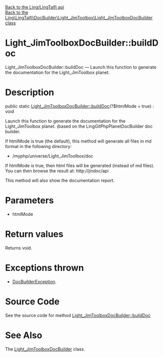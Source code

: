 [Back to the Ling/LingTalfi api](https://github.com/lingtalfi/LingTalfi/blob/master/doc/api/Ling/LingTalfi.md)<br>
[Back to the Ling\LingTalfi\DocBuilder\Light_JimToolbox\Light_JimToolboxDocBuilder class](https://github.com/lingtalfi/LingTalfi/blob/master/doc/api/Ling/LingTalfi/DocBuilder/Light_JimToolbox/Light_JimToolboxDocBuilder.md)


Light_JimToolboxDocBuilder::buildDoc
================



Light_JimToolboxDocBuilder::buildDoc — Launch this function to generate the documentation for the Light_JimToolbox planet.




Description
================


public static [Light_JimToolboxDocBuilder::buildDoc](https://github.com/lingtalfi/LingTalfi/blob/master/doc/api/Ling/LingTalfi/DocBuilder/Light_JimToolbox/Light_JimToolboxDocBuilder/buildDoc.md)(?$htmlMode = true) : void




Launch this function to generate the documentation for the Light_JimToolbox planet.
(based on the LingGitPhpPlanetDocBuilder doc builder.

If htmlMode is true (the default),
this method will generate all files in md format in the following directory:

- /myphp/universe/Light_JimToolbox/doc



If htmlMode is true,
then html files will be generated (instead of md files).
You can then browse the result at: http://jindoc/api



This method will also show the documentation report.




Parameters
================


- htmlMode

    


Return values
================

Returns void.


Exceptions thrown
================

- [DocBuilderException](https://github.com/lingtalfi/DocTools/blob/master/doc/api/Ling/DocTools/Exception/DocBuilderException.md).&nbsp;







Source Code
===========
See the source code for method [Light_JimToolboxDocBuilder::buildDoc](https://github.com/lingtalfi/LingTalfi/blob/master/DocBuilder/Light_JimToolbox/Light_JimToolboxDocBuilder.php#L45-L215)


See Also
================

The [Light_JimToolboxDocBuilder](https://github.com/lingtalfi/LingTalfi/blob/master/doc/api/Ling/LingTalfi/DocBuilder/Light_JimToolbox/Light_JimToolboxDocBuilder.md) class.



